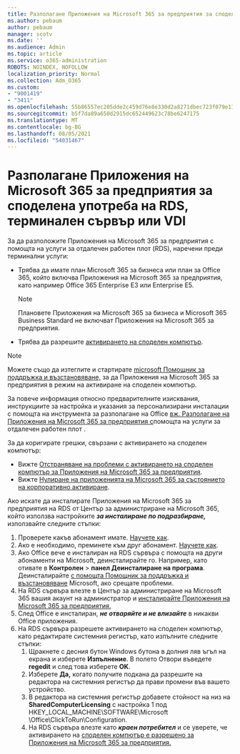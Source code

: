 ```yaml
---
title: Разполагане Приложения на Microsoft 365 за предприятия за споделена употреба на RDS, терминален сървър или VDI
ms.author: pebaum
author: pebaum
manager: scotv
ms.date: ''
ms.audience: Admin
ms.topic: article
ms.service: o365-administration
ROBOTS: NOINDEX, NOFOLLOW
localization_priority: Normal
ms.collection: Adm_O365
ms.custom:
- "9001419"
- "3411"
ms.openlocfilehash: 55b86557ec205dde2c459d76e8e330d2a8271dbec723f079e119ebe409b41c3f
ms.sourcegitcommit: b5f7da89a650d2915dc652449623c78be6247175
ms.translationtype: MT
ms.contentlocale: bg-BG
ms.lasthandoff: 08/05/2021
ms.locfileid: "54031467"
---
```

# <a name="deploying-microsoft-365-apps-for-enterprise-for-shared-use-on-rds-terminal-server-or-vdi"></a>Разполагане Приложения на Microsoft 365 за предприятия за споделена употреба на RDS, терминален сървър или VDI

За да разположите Приложения на Microsoft 365 за предприятия с помощта на услуги за отдалечен работен плот (RDS), наречени преди терминални услуги:

- Трябва да имате план Microsoft 365 за бизнеса или план за Office 365, който включва Приложения на Microsoft 365 за предприятия, като например Office 365 Enterprise E3 или Enterprise E5.
   > [!NOTE]
   > Плановете Приложения на Microsoft 365 за бизнеса и Microsoft 365 Business Standard не включват Приложения на Microsoft 365 за предприятия.
- Трябва да разрешите [активирането на споделен компютър](https://docs.microsoft.com/DeployOffice/overview-shared-computer-activation).

> [!NOTE]
> Можете също да изтеглите и стартирате [microsoft Помощник за поддръжка и възстановяване,](https://aka.ms/SaRA_OfficeSCA_M365Portal) за да Приложения на Microsoft 365 за предприятия в режим на активиране на споделен компютър.

За повече информация относно предварителните изисквания, инструкциите за настройка и указания за персонализирани инсталации с помощта на инструмента за разполагане на Office [вж. Разполагане на Приложения на Microsoft 365 за предприятия с](https://docs.microsoft.com/DeployOffice/deploy-microsoft-365-apps-remote-desktop-services)помощта на услуги за отдалечен работен плот .

За да коригирате грешки, свързани с активирането на споделен компютър:

- Вижте [Отстраняване на проблеми с активирането на споделен компютър за Приложения на Microsoft 365 за предприятия](https://docs.microsoft.com/DeployOffice/troubleshoot-shared-computer-activation).
- Вижте [Нулиране на приложенията на Microsoft 365 за състоянието на корпоративно активиране](https://go.microsoft.com/fwlink/?linkid=2109218).

Ако искате да инсталирате Приложения на Microsoft 365 за предприятия на RDS от Център за администриране на Microsoft 365, който използва настройките ***за инсталиране по подразбиране,*** използвайте следните стъпки:

1. Проверете какъв абонамент имате. [Научете как](https://docs.microsoft.com/microsoft-365/admin/admin-overview/what-subscription-do-i-have).
2. Ако е необходимо, преминете към друг абонамент. [Научете как](https://docs.microsoft.com/microsoft-365/commerce/subscriptions/switch-to-a-different-plan).
3. Ако Office вече е инсталиран на RDS сървъра с помощта на други абонаменти на Microsoft, деинсталирайте го. Например, като отивате в **Контролен**  >  **панел Деинсталиране на програма**. Деинсталирайте [с помощта Помощник за поддръжка и възстановяване](https://aka.ms/SARA-OfficeUninstall-Alchemy) Microsoft, ако срещате проблеми.
4. На RDS сървъра влезте в Център за администриране на Microsoft 365 вашия акаунт на администратор и [инсталирайте Приложения на Microsoft 365 за предприятия.](https://portal.office.com/OLS/MySoftware.aspx)
5. След Office е инсталиран, ***не отваряйте и не влизайте*** в никакви Office приложения.
6. На RDS сървъра разрешете активирането на споделен компютър, като редактирате системния регистър, като изпълните следните стъпки:
   1. Щракнете с десния бутон Windows бутона в долния ляв ъгъл на екрана и изберете **Изпълнение**. В полето Отвори въведете **regedit** и след това изберете **OK**.
   2. Изберете **Да,** когато получите подкана да разрешите на редактора на системния регистър да прави промени във вашето устройство.
   3. В редактора на системния регистър добавете стойност на низ на **SharedComputerLicensing** с настройка 1 под HKEY_LOCAL_MACHINE\SOFTWARE\Microsoft \Office\ClickToRun\Configuration.
   4. На RDS сървъра влезте като ***краен потребител*** и се уверете, че активирането на [споделен компютър е разрешено за Приложения на Microsoft 365 за предприятия.](https://docs.microsoft.com/DeployOffice/troubleshoot-shared-computer-activation#verify-that-activation-for-microsoft-365-apps-succeeded)
